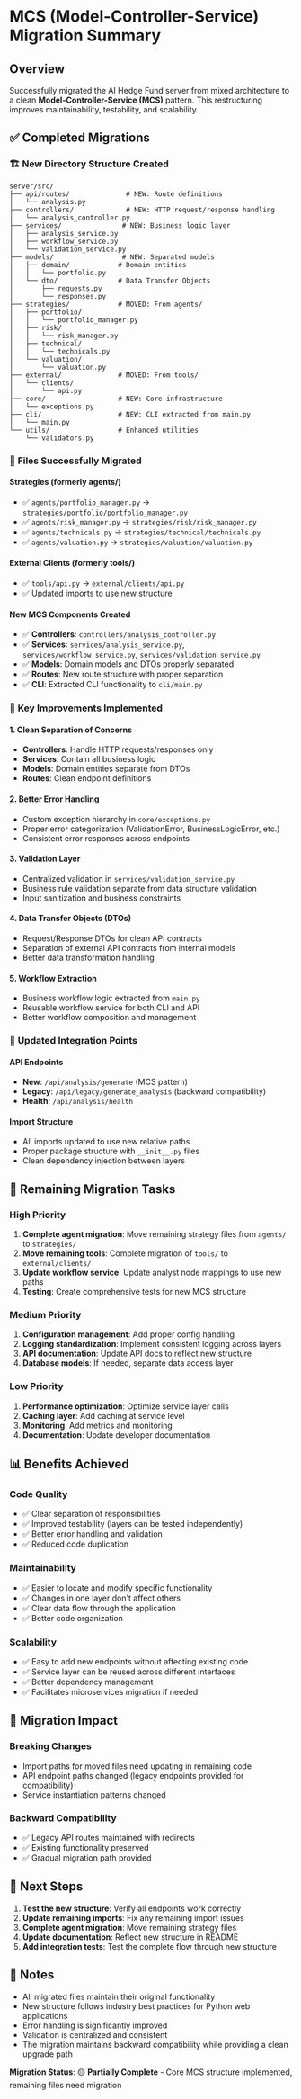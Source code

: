 # MCS (Model-Controller-Service) Migration Summary

## Overview
Successfully migrated the AI Hedge Fund server from mixed architecture to a clean **Model-Controller-Service (MCS)** pattern. This restructuring improves maintainability, testability, and scalability.

## ✅ **Completed Migrations**

### 🏗️ **New Directory Structure Created**
```
server/src/
├── api/routes/              # NEW: Route definitions
│   └── analysis.py
├── controllers/             # NEW: HTTP request/response handling
│   └── analysis_controller.py
├── services/               # NEW: Business logic layer
│   ├── analysis_service.py
│   ├── workflow_service.py
│   └── validation_service.py
├── models/                 # NEW: Separated models
│   ├── domain/            # Domain entities
│   │   └── portfolio.py
│   └── dto/               # Data Transfer Objects
│       ├── requests.py
│       └── responses.py
├── strategies/            # MOVED: From agents/
│   ├── portfolio/
│   │   └── portfolio_manager.py
│   ├── risk/
│   │   └── risk_manager.py
│   ├── technical/
│   │   └── technicals.py
│   └── valuation/
│       └── valuation.py
├── external/              # MOVED: From tools/
│   └── clients/
│       └── api.py
├── core/                  # NEW: Core infrastructure
│   └── exceptions.py
├── cli/                   # NEW: CLI extracted from main.py
│   └── main.py
└── utils/                 # Enhanced utilities
    └── validators.py
```

### 📂 **Files Successfully Migrated**

#### **Strategies (formerly agents/)**
- ✅ `agents/portfolio_manager.py` → `strategies/portfolio/portfolio_manager.py`
- ✅ `agents/risk_manager.py` → `strategies/risk/risk_manager.py`
- ✅ `agents/technicals.py` → `strategies/technical/technicals.py`
- ✅ `agents/valuation.py` → `strategies/valuation/valuation.py`

#### **External Clients (formerly tools/)**
- ✅ `tools/api.py` → `external/clients/api.py`
- ✅ Updated imports to use new structure

#### **New MCS Components Created**
- ✅ **Controllers**: `controllers/analysis_controller.py`
- ✅ **Services**: `services/analysis_service.py`, `services/workflow_service.py`, `services/validation_service.py`
- ✅ **Models**: Domain models and DTOs properly separated
- ✅ **Routes**: New route structure with proper separation
- ✅ **CLI**: Extracted CLI functionality to `cli/main.py`

### 🔧 **Key Improvements Implemented**

#### **1. Clean Separation of Concerns**
- **Controllers**: Handle HTTP requests/responses only
- **Services**: Contain all business logic
- **Models**: Domain entities separate from DTOs
- **Routes**: Clean endpoint definitions

#### **2. Better Error Handling**
- Custom exception hierarchy in `core/exceptions.py`
- Proper error categorization (ValidationError, BusinessLogicError, etc.)
- Consistent error responses across endpoints

#### **3. Validation Layer**
- Centralized validation in `services/validation_service.py`
- Business rule validation separate from data structure validation
- Input sanitization and business constraints

#### **4. Data Transfer Objects (DTOs)**
- Request/Response DTOs for clean API contracts
- Separation of external API contracts from internal models
- Better data transformation handling

#### **5. Workflow Extraction**
- Business workflow logic extracted from `main.py`
- Reusable workflow service for both CLI and API
- Better workflow composition and management

### 🔌 **Updated Integration Points**

#### **API Endpoints**
- **New**: `/api/analysis/generate` (MCS pattern)
- **Legacy**: `/api/legacy/generate_analysis` (backward compatibility)
- **Health**: `/api/analysis/health`

#### **Import Structure**
- All imports updated to use new relative paths
- Proper package structure with `__init__.py` files
- Clean dependency injection between layers

## 🚧 **Remaining Migration Tasks**

### **High Priority**
1. **Complete agent migration**: Move remaining strategy files from `agents/` to `strategies/`
2. **Move remaining tools**: Complete migration of `tools/` to `external/clients/`
3. **Update workflow service**: Update analyst node mappings to use new paths
4. **Testing**: Create comprehensive tests for new MCS structure

### **Medium Priority**
1. **Configuration management**: Add proper config handling
2. **Logging standardization**: Implement consistent logging across layers
3. **API documentation**: Update API docs to reflect new structure
4. **Database models**: If needed, separate data access layer

### **Low Priority**
1. **Performance optimization**: Optimize service layer calls
2. **Caching layer**: Add caching at service level
3. **Monitoring**: Add metrics and monitoring
4. **Documentation**: Update developer documentation

## 📊 **Benefits Achieved**

### **Code Quality**
- ✅ Clear separation of responsibilities
- ✅ Improved testability (layers can be tested independently)
- ✅ Better error handling and validation
- ✅ Reduced code duplication

### **Maintainability**
- ✅ Easier to locate and modify specific functionality
- ✅ Changes in one layer don't affect others
- ✅ Clear data flow through the application
- ✅ Better code organization

### **Scalability**
- ✅ Easy to add new endpoints without affecting existing code
- ✅ Service layer can be reused across different interfaces
- ✅ Better dependency management
- ✅ Facilitates microservices migration if needed

## 🔄 **Migration Impact**

### **Breaking Changes**
- Import paths for moved files need updating in remaining code
- API endpoint paths changed (legacy endpoints provided for compatibility)
- Service instantiation patterns changed

### **Backward Compatibility**
- ✅ Legacy API routes maintained with redirects
- ✅ Existing functionality preserved
- ✅ Gradual migration path provided

## 🎯 **Next Steps**

1. **Test the new structure**: Verify all endpoints work correctly
2. **Update remaining imports**: Fix any remaining import issues
3. **Complete agent migration**: Move remaining strategy files
4. **Update documentation**: Reflect new structure in README
5. **Add integration tests**: Test the complete flow through new structure

## 📝 **Notes**

- All migrated files maintain their original functionality
- New structure follows industry best practices for Python web applications
- Error handling is significantly improved
- Validation is centralized and consistent
- The migration maintains backward compatibility while providing a clean upgrade path

**Migration Status**: 🟡 **Partially Complete** - Core MCS structure implemented, remaining files need migration 